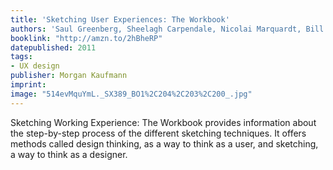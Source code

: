 ```yaml
---
title: 'Sketching User Experiences: The Workbook'
authors: 'Saul Greenberg, Sheelagh Carpendale, Nicolai Marquardt, Bill Buxton'
booklink: "http://amzn.to/2hBheRP"
datepublished: 2011
tags:
- UX design
publisher: Morgan Kaufmann
imprint: 
image: "514evMquYmL._SX389_BO1%2C204%2C203%2C200_.jpg"
---
```


Sketching Working Experience: The Workbook provides information about the step-by-step process of the different sketching techniques. It offers methods called design thinking, as a way to think as a user, and sketching, a way to think as a designer.